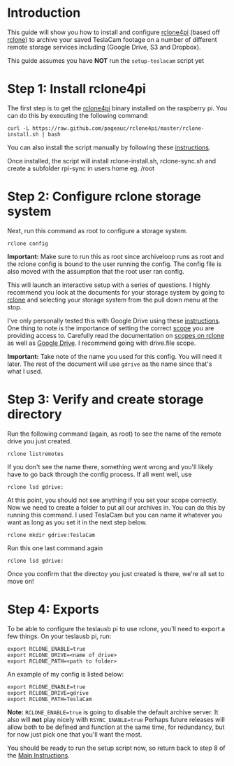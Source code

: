 # Introduction

This guide will show you how to install and configure [rclone4pi](https://github.com/pageauc/rclone4pi/wiki) (based off [rclone](https://rclone.org/)) to archive your saved TeslaCam footage on a number of different remote storage services including (Google Drive, S3 and Dropbox). 

This guide assumes you have **NOT** run the `setup-teslacam` script yet

# Step 1: Install rclone4pi

The first step is to get the [rclone4pi](https://github.com/pageauc/rclone4pi/wiki) binary installed on the raspberry pi. You can do this by executing the following command:


```
curl -L https://raw.github.com/pageauc/rclone4pi/master/rclone-install.sh | bash
```

You can also install the script manually by following these [instructions](https://github.com/pageauc/rclone4pi/wiki#manual-install).


Once installed, the script will install rclone-install.sh, rclone-sync.sh and create a subfolder rpi-sync in users home eg. /root

# Step 2: Configure rclone storage system

Next, run this command as root to configure a storage system.

```
rclone config
```

**Important:** Make sure to run this as root since archiveloop runs as root and the rclone config is bound to the user running the config. The config file is also moved with the assumption that the root user ran config.

This will launch an interactive setup with a series of questions. I highly recommend you look at the documents for your storage system by going to [rclone](https://rclone.org/) and selecting your storage system from the pull down menu at the stop.

I've only personally tested this with Google Drive using these [instructions](https://rclone.org/drive/). One thing to note is the importance of setting the correct [scope](https://rclone.org/drive/#scopes) you are providing access to. Carefully read the documentation on [scopes on rclone](https://rclone.org/drive/#scopes) as well as [Google Drive](https://developers.google.com/drive/api/v3/about-auth). I recommend going with drive.file scope.

**Important:** Take note of the name you used for this config. You will need it later. The rest of the document will use `gdrive` as the name since that's what I used.

# Step 3: Verify and create storage directory

Run the following command (again, as root) to see the name of the remote drive you just created.

```
rclone listremotes
```

If you don't see the name there, something went wrong and you'll likely have to go back through the config process. If all went well, use


```
rclone lsd gdrive:
```

At this point, you should not see anything if you set your scope correctly. Now we need to create a folder to put all our archives in. You can do this by running this command. I used TeslaCam but you can name it whatever you want as long as you set it in the next step below.

```
rclone mkdir gdrive:TeslaCam
```

Run this one last command again

```
rclone lsd gdrive:
```

Once you confirm that the directoy you just created is there, we're all set to move on!

# Step 4: Exports

To be able to configure the teslausb pi to use rclone, you'll need to export a few things. On your teslausb pi, run:

```
export RCLONE_ENABLE=true
export RCLONE_DRIVE=<name of drive>
export RCLONE_PATH=<path to folder>
```

An example of my config is listed below:

```
export RCLONE_ENABLE=true
export RCLONE_DRIVE=gdrive
export RCLONE_PATH=TeslaCam
```
**Note:** `RCLONE_ENABLE=true` is going to disable the default archive server. It also will **not** play nicely with `RSYNC_ENABLE=true` Perhaps future releases will allow both to be defined and function at the same time, for redundancy, but for now just pick one that you'll want the most.

You should be ready to run the setup script now, so return back to step 8 of the [Main Instructions](/README.md).